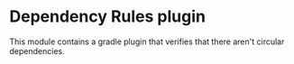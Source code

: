 # Dependency Rules plugin

This module contains a gradle plugin that verifies that there aren't circular dependencies.
